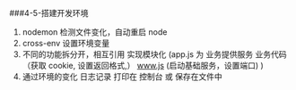 ###4-5-搭建开发环境

1. nodemon 检测文件变化，自动重启 node
2. cross-env 设置环境变量 
3. 不同的功能拆分开，相互引用 实现模块化
  (app.js 为 业务提供服务 业务代码（获取 cookie, 设置返回格式,）  www.js (启动基础服务，设置端口) )
4. 通过环境的变化 日志记录 打印在 控制台 或 保存在文件中
